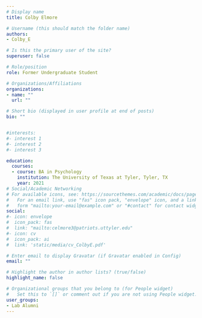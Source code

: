 ```yaml
---
# Display name
title: Colby Elmore

# Username (this should match the folder name)
authors:
- Colby_E

# Is this the primary user of the site?
superuser: false

# Role/position
role: Former Undergraduate Student

# Organizations/Affiliations
organizations:
- name: ""
  url: ""

# Short bio (displayed in user profile at end of posts)
bio: "" 


#interests:
#- interest 1
#- interest 2
#- interest 3

education:
  courses:
  - course: BA in Psychology
    institution: The University of Texas at Tyler, Tyler, TX
    year: 2021
# Social/Academic Networking
# For available icons, see: https://sourcethemes.com/academic/docs/page-builder/#icons
#   For an email link, use "fas" icon pack, "envelope" icon, and a link in the
#   form "mailto:your-email@example.com" or "#contact" for contact widget.
social:
#- icon: envelope
#  icon_pack: fas
#  link: "mailto:celmore3@patriots.uttyler.edu"
#- icon: cv
#  icon_pack: ai
#  link: 'static/media/cv_ColbyE.pdf'

# Enter email to display Gravatar (if Gravatar enabled in Config)
email: ""

# Highlight the author in author lists? (true/false)
highlight_name: false

# Organizational groups that you belong to (for People widget)
#   Set this to `[]` or comment out if you are not using People widget.
user_groups:
- Lab Alumni
---
```

